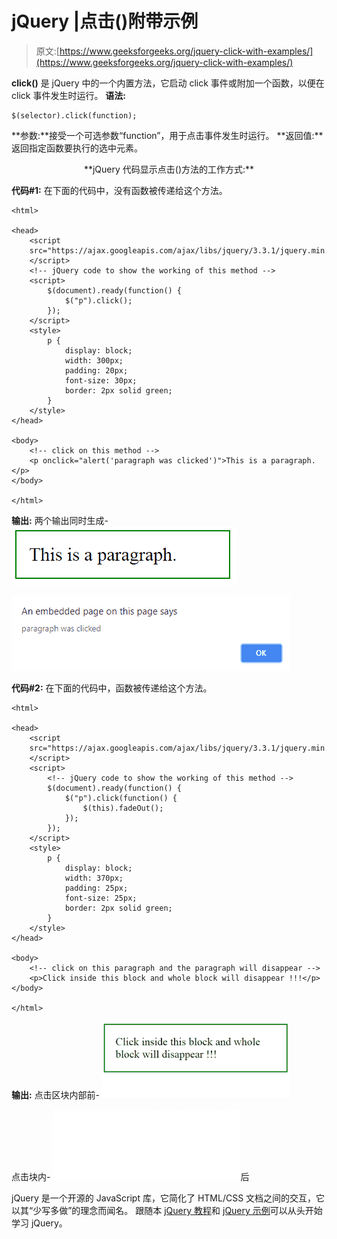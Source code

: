 # jQuery |点击()附带示例

> 原文:[https://www.geeksforgeeks.org/jquery-click-with-examples/](https://www.geeksforgeeks.org/jquery-click-with-examples/)

**click()** 是 jQuery 中的一个内置方法，它启动 click 事件或附加一个函数，以便在 click 事件发生时运行。
**语法:**

```
$(selector).click(function);

```

**参数:**接受一个可选参数“function”，用于点击事件发生时运行。
**返回值:**返回指定函数要执行的选中元素。

<center>**jQuery 代码显示点击()方法的工作方式:**</center>

**代码#1:**
在下面的代码中，没有函数被传递给这个方法。

```
<html>

<head>
    <script 
    src="https://ajax.googleapis.com/ajax/libs/jquery/3.3.1/jquery.min.js">
    </script>
    <!-- jQuery code to show the working of this method -->
    <script>
        $(document).ready(function() {
            $("p").click();
        });
    </script>
    <style>
        p {
            display: block;
            width: 300px;
            padding: 20px;
            font-size: 30px;
            border: 2px solid green;
        }
    </style>
</head>

<body>
    <!-- click on this method -->
    <p onclick="alert('paragraph was clicked')">This is a paragraph.</p>
</body>

</html>
```

**输出:**
两个输出同时生成-
![](img/b7c87a61ccb2f32af1e97ffe4102e189.png)

![](img/8b8c1896634d558fafbb5c1d8a6dd36e.png)

**代码#2:**
在下面的代码中，函数被传递给这个方法。

```
<html>

<head>
    <script 
    src="https://ajax.googleapis.com/ajax/libs/jquery/3.3.1/jquery.min.js">
    </script>
    <script>
        <!-- jQuery code to show the working of this method -->
        $(document).ready(function() {
            $("p").click(function() {
                $(this).fadeOut();
            });
        });
    </script>
    <style>
        p {
            display: block;
            width: 370px;
            padding: 25px;
            font-size: 25px;
            border: 2px solid green;
        }
    </style>
</head>

<body>
    <!-- click on this paragraph and the paragraph will disappear -->
    <p>Click inside this block and whole block will disappear !!!</p>
</body>

</html>
```

**输出:**
点击区块内部前-
![](img/c2bf553220c182782e9bc75a9ffde084.png)

点击块内-
![](img/375c9ab72717ce46f49b1e7857405465.png)后

jQuery 是一个开源的 JavaScript 库，它简化了 HTML/CSS 文档之间的交互，它以其“少写多做”的理念而闻名。
跟随本 [jQuery 教程](https://www.geeksforgeeks.org/jquery-tutorials/)和 [jQuery 示例](https://www.geeksforgeeks.org/jquery-examples/)可以从头开始学习 jQuery。